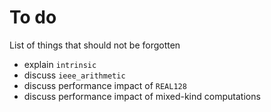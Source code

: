 # To do

List of things that should not be forgotten

  * explain `intrinsic`
  * discuss `ieee_arithmetic`
  * discuss performance impact of `REAL128`
  * discuss performance impact of mixed-kind computations
